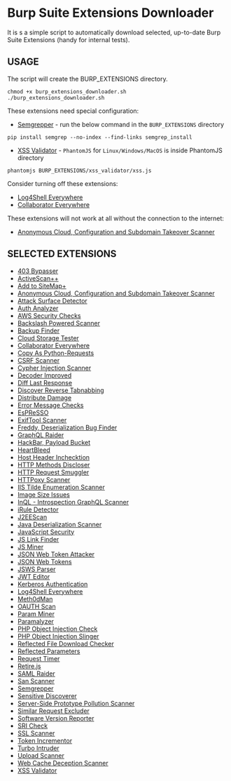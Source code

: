 # Burp Suite Extensions Downloader
It is s a simple script to automatically download selected, up-to-date Burp Suite Extensions (handy for internal tests).
## USAGE
The script will create the BURP_EXTENSIONS directory.
```
chmod +x burp_extensions_downloader.sh
./burp_extensions_downloader.sh
```
These extensions need special configuration:
* [Semgrepper](https://portswigger.net/bappstore/63cd174fe7e74931a86cad344407f6ab) - run the below command in the `BURP_EXTENSIONS` directory
```
pip install semgrep --no-index --find-links semgrep_install
```
* [XSS Validator](https://portswigger.net/bappstore/98275a25394a417c9480f58740c1d981) - `PhantomJS` for `Linux/Windows/MacOS` is inside PhantomJS directory
```
phantomjs BURP_EXTENSIONS/xss_validator/xss.js
```

Consider turning off these extensions:
* [Log4Shell Everywhere](https://portswigger.net/bappstore/186be35f6e0d418eb1f6ecf1cc66a74d)
* [Collaborator Everywhere](https://portswigger.net/bappstore/04adbe101f544c88b2497a9a25ffaab4)

These extensions will not work at all without the connection to the internet:
* [Anonymous Cloud, Configuration and Subdomain Takeover Scanner](https://portswigger.net/bappstore/ea60f107b25d44ddb59c1aee3786c6a1)


## SELECTED EXTENSIONS
* [403 Bypasser](https://portswigger.net/bappstore/444407b96d9c4de0adb7aed89e826122)
* [ActiveScan++](https://portswigger.net/bappstore/3123d5b5f25c4128894d97ea1acc4976)
* [Add to SiteMap+](https://portswigger.net/bappstore/da121070f8644317abd44e956680218f)
* [Anonymous Cloud, Configuration and Subdomain Takeover Scanner](https://portswigger.net/bappstore/ea60f107b25d44ddb59c1aee3786c6a1)
* [Attack Surface Detector](https://portswigger.net/bappstore/47027b96525d4353aea5844781894fb1)
* [Auth Analyzer](https://portswigger.net/bappstore/7db49799266c4f85866f54d9eab82c89)
* [AWS Security Checks](https://portswigger.net/bappstore/f078b9254eab40dc8c562177de3d3b2d)
* [Backslash Powered Scanner](https://portswigger.net/bappstore/9cff8c55432a45808432e26dbb2b41d8)
* [Backup Finder](https://portswigger.net/bappstore/466bc6cbf5bb4449b56af7bd9c0000ea)
* [Cloud Storage Tester](https://portswigger.net/bappstore/04adbe101f544c88b2497a9a25ffaab4)
* [Collaborator Everywhere](https://portswigger.net/bappstore/04adbe101f544c88b2497a9a25ffaab4)
* [Copy As Python-Requests](https://portswigger.net/bappstore/b324647b6efa4b6a8f346389730df160)
* [CSRF Scanner](https://portswigger.net/bappstore/60f172f27a9b49a1b538ed414f9f27c3)
* [Cypher Injection Scanner](https://portswigger.net/bappstore/72f7b61e22f64ef5882dff6054df5ac7)
* [Decoder Improved](https://portswigger.net/bappstore/0a05afd37da44adca514acef1cdde3b9)
* [Diff Last Response](https://portswigger.net/bappstore/902ef17f5aaa4f8eabe00491de3b241d)
* [Discover Reverse Tabnabbing](https://portswigger.net/bappstore/80eb8fd46bf847b4b17861482c2f2a30)
* [Distribute Damage](https://portswigger.net/bappstore/543ab7a08d954390bd1a5f4253d3763b)
* [Error Message Checks](https://portswigger.net/bappstore/4f01db4b668c4126a68e4673df796f0f)
* [EsPReSSO](https://portswigger.net/bappstore/e1d08d4ab1ea4c17be3431d7d2b20b30)
* [ExifTool Scanner](https://portswigger.net/bappstore/858352a27e6e4a6caa802e61fdeb7dd4)
* [Freddy, Deserialization Bug Finder](https://portswigger.net/bappstore/ae1cce0c6d6c47528b4af35faebc3ab3)
* [GraphQL Raider](https://portswigger.net/bappstore/4841f0d78a554ca381c65b26d48207e6)
* [HackBar, Payload Bucket](https://portswigger.net/bappstore/c1c32424fb8a4843a5404aa5ed5d711a)
* [HeartBleed](https://portswigger.net/bappstore/d405150b57e54887b1dcfa563b7c0b6f)
* [Host Header Inchecktion](https://portswigger.net/bappstore/3908768b9ae945d8adf583052ad2e3b3)
* [HTTP Methods Discloser](https://portswigger.net/bappstore/2d84c07f3a8d4e2b97828cd0aa814b07)
* [HTTP Request Smuggler](https://portswigger.net/bappstore/aaaa60ef945341e8a450217a54a11646)
* [HTTPoxy Scanner](https://portswigger.net/bappstore/9c9877825cbd428bab27a25d0ea17178)
* [IIS Tilde Enumeration Scanner](https://portswigger.net/bappstore/523ae48da61745aaa520ef689e75033b)
* [Image Size Issues](https://portswigger.net/bappstore/1b602a9ae78a4ba4bc9f7b2c405a2b4e)
* [InQL - Introspection GraphQL Scanner](https://portswigger.net/bappstore/296e9a0730384be4b2fffef7b4e19b1f)
* [iRule Detector](https://portswigger.net/bappstore/4984cf80ea3046a28121d35baba4396b)
* [J2EEScan](https://portswigger.net/bappstore/7ec6d429fed04cdcb6243d8ba7358880)
* [Java Deserialization Scanner](https://portswigger.net/bappstore/228336544ebe4e68824b5146dbbd93ae)
* [JavaScript Security](https://portswigger.net/bappstore/22d5448831184ac3a94d0a112d744069)
* [JS Link Finder](https://portswigger.net/bappstore/0e61c786db0c4ac787a08c4516d52ccf)
* [JS Miner](https://portswigger.net/bappstore/0ab7a94d8e11449daaf0fb387431225b)
* [JSON Web Token Attacker](https://portswigger.net/bappstore/82d6c60490b540369d6d5d01822bdf61)
* [JSON Web Tokens](https://portswigger.net/bappstore/f923cbf91698420890354c1d8958fee6)
* [JSWS Parser](https://portswigger.net/bappstore/1d1b8fd9be354c64a5887f25fc271e56)
* [JWT Editor](https://portswigger.net/bappstore/26aaa5ded2f74beea19e2ed8345a93dd)
* [Kerberos Authentication](https://portswigger.net/bappstore/94135ed444c84cc095c72e6520bcc583)
* [Log4Shell Everywhere](https://portswigger.net/bappstore/186be35f6e0d418eb1f6ecf1cc66a74d)
* [Meth0dMan](https://portswigger.net/bappstore/8ba6e98e367e40c79824f562f22d2221)
* [OAUTH Scan](https://portswigger.net/bappstore/8ef2db1173e8432c8797831c2e730727)
* [Param Miner](https://portswigger.net/bappstore/17d2949a985c4b7ca092728dba871943)
* [Paramalyzer](https://portswigger.net/bappstore/0ac13c45adff4e31a3ca8dc76dd6286c)
* [PHP Object Injection Check](https://portswigger.net/bappstore/24dab228311049d89a27a4d721e17ef7)
* [PHP Object Injection Slinger](https://portswigger.net/bappstore/631785c4cb4147feb5fdbf272f80f30c)
* [Reflected File Download Checker](https://portswigger.net/bappstore/34cd4392e7e04999b9ca0cc91f58886c)
* [Reflected Parameters](https://portswigger.net/bappstore/8e8f6bb313db46ba9e0a7539d3726651)
* [Request Timer](https://portswigger.net/bappstore/56675bcf2a804d3096465b2868ec1d65)
* [Retire.js](https://portswigger.net/bappstore/36238b534a78494db9bf2d03f112265c)
* [SAML Raider](https://portswigger.net/bappstore/c61cfa893bb14db4b01775554f7b802e)
* [San Scanner](https://portswigger.net/bappstore/25cf44e09aaf4acc9b5f49373c90199a)
* [Semgrepper](https://portswigger.net/bappstore/63cd174fe7e74931a86cad344407f6ab)
* [Sensitive Discoverer](https://portswigger.net/bappstore/81e073a640964b2ea3af0da93d048dbd)
* [Server-Side Prototype Pollution Scanner](https://portswigger.net/bappstore/c1d4bd60626d4178a54d36ee802cf7e8)
* [Similar Request Excluder](https://portswigger.net/bappstore/9ecd51851baf4ae6b69c6a951257387a)
* [Software Version Reporter](https://portswigger.net/bappstore/ae62baff8fa24150991bad5eaf6d4d38)
* [SRI Check](https://portswigger.net/bappstore/2e3a9895bb9b41f8b8a1193ec0399d3d)
* [SSL Scanner](https://portswigger.net/bappstore/474b3c575a1a4584aa44dfefc70f269d)
* [Token Incrementor](https://portswigger.net/bappstore/ae166662024149f981bb6920cf3c8960)
* [Turbo Intruder](https://portswigger.net/bappstore/9abaa233088242e8be252cd4ff534988)
* [Upload Scanner](https://portswigger.net/bappstore/b2244cbb6953442cb3c82fa0a0d908fa)
* [Web Cache Deception Scanner](https://portswigger.net/bappstore/7c1ca94a61474d9e897d307c858d52f0)
* [XSS Validator](https://portswigger.net/bappstore/98275a25394a417c9480f58740c1d981)
